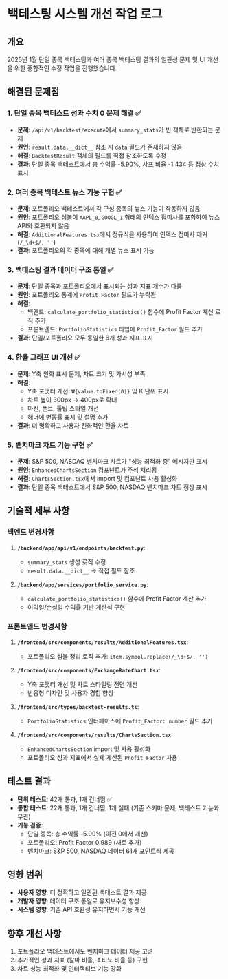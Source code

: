 # 백테스팅 시스템 개선 작업 로그

## 개요
2025년 1월 단일 종목 백테스팅과 여러 종목 백테스팅 결과의 일관성 문제 및 UI 개선을 위한 종합적인 수정 작업을 진행했습니다.

## 해결된 문제점

### 1. 단일 종목 백테스트 성과 수치 0 문제 해결 ✅
- **문제**: `/api/v1/backtest/execute`에서 `summary_stats`가 빈 객체로 반환되는 문제
- **원인**: `result.data.__dict__` 참조 시 `data` 필드가 존재하지 않음
- **해결**: `BacktestResult` 객체의 필드를 직접 참조하도록 수정
- **결과**: 단일 종목 백테스트에서 총 수익률 -5.90%, 샤프 비율 -1.434 등 정상 수치 표시

### 2. 여러 종목 백테스트 뉴스 기능 구현 ✅
- **문제**: 포트폴리오 백테스트에서 각 구성 종목의 뉴스 기능이 작동하지 않음
- **원인**: 포트폴리오 심볼이 `AAPL_0`, `GOOGL_1` 형태의 인덱스 접미사를 포함하여 뉴스 API와 호환되지 않음
- **해결**: `AdditionalFeatures.tsx`에서 정규식을 사용하여 인덱스 접미사 제거 (`/_\d+$/, ''`)
- **결과**: 포트폴리오의 각 종목에 대해 개별 뉴스 표시 가능

### 3. 백테스팅 결과 데이터 구조 통일 ✅
- **문제**: 단일 종목과 포트폴리오에서 표시되는 성과 지표 개수가 다름
- **원인**: 포트폴리오 통계에 `Profit_Factor` 필드가 누락됨
- **해결**: 
  - 백엔드: `calculate_portfolio_statistics()` 함수에 Profit Factor 계산 로직 추가
  - 프론트엔드: `PortfolioStatistics` 타입에 `Profit_Factor` 필드 추가
- **결과**: 단일/포트폴리오 모두 동일한 6개 성과 지표 표시

### 4. 환율 그래프 UI 개선 ✅
- **문제**: Y축 원화 표시 문제, 차트 크기 및 가시성 부족
- **해결**:
  - Y축 포맷터 개선: `₩{value.toFixed(0)}` 및 K 단위 표시
  - 차트 높이 300px → 400px로 확대
  - 마진, 폰트, 툴팁 스타일 개선
  - 헤더에 변동률 표시 및 설명 추가
- **결과**: 더 명확하고 사용자 친화적인 환율 차트

### 5. 벤치마크 차트 기능 구현 ✅
- **문제**: S&P 500, NASDAQ 벤치마크 차트가 "성능 최적화 중" 메시지만 표시
- **원인**: `EnhancedChartsSection` 컴포넌트가 주석 처리됨
- **해결**: `ChartsSection.tsx`에서 import 및 컴포넌트 사용 활성화
- **결과**: 단일 종목 백테스트에서 S&P 500, NASDAQ 벤치마크 차트 정상 표시

## 기술적 세부 사항

### 백엔드 변경사항
1. **`/backend/app/api/v1/endpoints/backtest.py`**:
   - `summary_stats` 생성 로직 수정
   - `result.data.__dict__` → 직접 필드 참조

2. **`/backend/app/services/portfolio_service.py`**:
   - `calculate_portfolio_statistics()` 함수에 Profit Factor 계산 추가
   - 이익일/손실일 수익률 기반 계산식 구현

### 프론트엔드 변경사항
1. **`/frontend/src/components/results/AdditionalFeatures.tsx`**:
   - 포트폴리오 심볼 정리 로직 추가: `item.symbol.replace(/_\d+$/, '')`

2. **`/frontend/src/components/ExchangeRateChart.tsx`**:
   - Y축 포맷터 개선 및 차트 스타일링 전면 개선
   - 반응형 디자인 및 사용자 경험 향상

3. **`/frontend/src/types/backtest-results.ts`**:
   - `PortfolioStatistics` 인터페이스에 `Profit_Factor: number` 필드 추가

4. **`/frontend/src/components/results/ChartsSection.tsx`**:
   - `EnhancedChartsSection` import 및 사용 활성화
   - 포트폴리오 성과 지표에서 실제 계산된 `Profit_Factor` 사용

## 테스트 결과
- **단위 테스트**: 42개 통과, 1개 건너뜀 ✅
- **통합 테스트**: 22개 통과, 1개 건너뜀, 1개 실패 (기존 스키마 문제, 백테스트 기능과 무관)
- **기능 검증**: 
  - 단일 종목: 총 수익률 -5.90% (이전 0에서 개선)
  - 포트폴리오: Profit Factor 0.989 (새로 추가)
  - 벤치마크: S&P 500, NASDAQ 데이터 61개 포인트씩 제공

## 영향 범위
- **사용자 영향**: 더 정확하고 일관된 백테스트 결과 제공
- **개발자 영향**: 데이터 구조 통일로 유지보수성 향상
- **시스템 영향**: 기존 API 호환성 유지하면서 기능 개선

## 향후 개선 사항
1. 포트폴리오 백테스트에서도 벤치마크 데이터 제공 고려
2. 추가적인 성과 지표 (칼마 비율, 소티노 비율 등) 구현
3. 차트 성능 최적화 및 인터랙티브 기능 강화